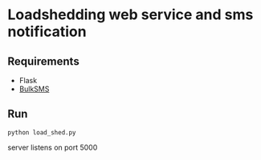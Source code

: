 # Loadshedding web service and sms notification

## Requirements
* Flask
* [BulkSMS](https://github.com/dw/py-bulksms)

## Run

```python load_shed.py```

server listens on port 5000
